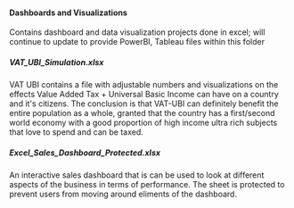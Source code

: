 #### Dashboards and Visualizations
Contains dashboard and data visualization projects done in excel; will continue to update to provide PowerBI, Tableau files within this folder

##### VAT_UBI_Simulation.xlsx
VAT UBI contains a file with adjustable numbers and visualizations on the effects Value Added Tax + Universal Basic Income can have on a country and it's citizens. The conclusion is that VAT-UBI can definitely benefit the entire population as a whole, granted that the country has a first/second world economy with a good proportion of high income ultra rich subjects that love to spend and can be taxed.

##### Excel_Sales_Dashboard_Protected.xlsx 
 An interactive sales dashboard that is can be used to look at different aspects of the business in terms of performance. The sheet is protected to prevent users from moving around eliments of the dashboard.
